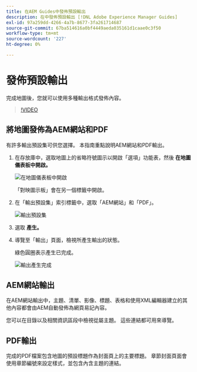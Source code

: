 ```yaml
---
title: 在AEM Guides中發佈預設輸出
description: 在中發佈預設輸出 [!DNL Adobe Experience Manager Guides]
exl-id: 97a259dd-4266-4a7b-8677-3fa261714687
source-git-commit: 67ba514616a0bf4449aeda035161d1caae0c3f50
workflow-type: tm+mt
source-wordcount: '227'
ht-degree: 0%

---
```


# 發佈預設輸出

完成地圖後，您就可以使用多種輸出格式發佈內容。

>[!VIDEO](https://video.tv.adobe.com/v/336662?quality=12&learn=on)

## 將地圖發佈為AEM網站和PDF

有許多輸出預設集可供您選擇。 本指南重點說明AEM網站和PDF輸出。

1. 在存放庫中，選取地圖上的省略符號圖示以開啟「選項」功能表，然後 **在地圖儀表板中開啟。**

   ![在地圖儀表板中開啟](images/lesson-9/map-dashboard-with-markings.png)

   「對映圖示板」會在另一個標籤中開啟。

1. 在「輸出預設集」索引標籤中，選取「AEM網站」和「PDF」。

   ![輸出預設集](images/lesson-9/pdf-aem.png)

1. 選取 **產生。**

1. 導覽至「輸出」頁面，檢視所產生輸出的狀態。

   綠色圓圈表示產生已完成。

   ![輸出產生完成](images/lesson-9/green-circle.png)

## AEM網站輸出

在AEM網站輸出中，主題、清單、影像、標題、表格和使用XML編輯器建立的其他內容都會由AEM自動發佈為網頁易記內容。

您可以在目錄以及相關資訊區段中檢視從屬主題。 這些連結都可用來導覽。

## PDF輸出

完成的PDF檔案包含地圖的預設標題作為封面頁上的主要標題。 章節封面頁面會使用章節編號來設定樣式，並包含內含主題的連結。
